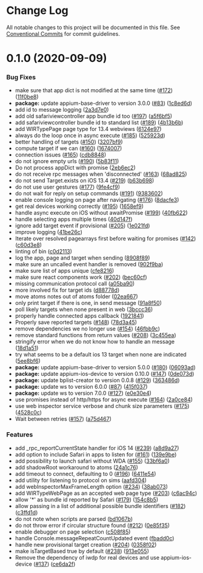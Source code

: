# Change Log

All notable changes to this project will be documented in this file.
See [Conventional Commits](https://conventionalcommits.org) for commit guidelines.

# 0.1.0 (2020-09-09)


### Bug Fixes

* make sure that app dict is not modified at the same time ([#172](https://github.com/appium/appium-remote-debugger/issues/172)) ([11f0be8](https://github.com/appium/appium-remote-debugger/commit/11f0be83152bc8b4b58ac5dbd7ad1f88b59e24f4))
* **package:** update appium-base-driver to version 3.0.0 ([#83](https://github.com/appium/appium-remote-debugger/issues/83)) ([1c8ed6d](https://github.com/appium/appium-remote-debugger/commit/1c8ed6d610c7fb32e5c7329a05346de89cce0125))
* add id to message logging ([2a3d7e0](https://github.com/appium/appium-remote-debugger/commit/2a3d7e03f0cd44f9595421be54f993ff78507aaf))
* add old safariviewcontroller app bundle id too ([#197](https://github.com/appium/appium-remote-debugger/issues/197)) ([a5f6bf5](https://github.com/appium/appium-remote-debugger/commit/a5f6bf5f3f686ae338c06f94626c3b7fea4124fc))
* add safariviewcontroller bundle id to standard list ([#189](https://github.com/appium/appium-remote-debugger/issues/189)) ([4b13b6b](https://github.com/appium/appium-remote-debugger/commit/4b13b6b4c32daf1bff5c23b979882f3985b7a90e))
* add WIRTypePage page type for 13.4 webviews ([6124e97](https://github.com/appium/appium-remote-debugger/commit/6124e979ba45d1e383ab4ec3326de20c0834f42b))
* always do the loop once in async execute ([#185](https://github.com/appium/appium-remote-debugger/issues/185)) ([525923d](https://github.com/appium/appium-remote-debugger/commit/525923df498f3a4745e5538677ba5dc4d07e7f5a))
* better handling of targets ([#150](https://github.com/appium/appium-remote-debugger/issues/150)) ([3207bf9](https://github.com/appium/appium-remote-debugger/commit/3207bf91d1f51c3ab841bb4370fd849208fab26e))
* compute target if we can ([#160](https://github.com/appium/appium-remote-debugger/issues/160)) ([1674007](https://github.com/appium/appium-remote-debugger/commit/16740076151136cb3170c0b9580f41e019b5328d))
* connection issues ([#165](https://github.com/appium/appium-remote-debugger/issues/165)) ([cdb8848](https://github.com/appium/appium-remote-debugger/commit/cdb8848cba62dababa967b6240f00a7512caedb7))
* do not ignore empty urls ([#190](https://github.com/appium/appium-remote-debugger/issues/190)) ([5b83f11](https://github.com/appium/appium-remote-debugger/commit/5b83f111f6747047bbd1f79c65e1010e55a1485a))
* Do not process appDict with promise ([2eb6ec2](https://github.com/appium/appium-remote-debugger/commit/2eb6ec2670ae4200032005ce3e625f3d1b076597))
* do not receive rpc messages when 'disconnected' ([#163](https://github.com/appium/appium-remote-debugger/issues/163)) ([68ad825](https://github.com/appium/appium-remote-debugger/commit/68ad825c5cb3b59b890fef973971bf47677976af))
* do not send Target.exists on iOS 13.4 ([#219](https://github.com/appium/appium-remote-debugger/issues/219)) ([b63b698](https://github.com/appium/appium-remote-debugger/commit/b63b698e14328391a55d4022919b20c2ee469e40))
* do not use user gestures ([#177](https://github.com/appium/appium-remote-debugger/issues/177)) ([9fe4cf9](https://github.com/appium/appium-remote-debugger/commit/9fe4cf9f8bc94b4726da44f6b1133d9929e95279))
* do not wait for reply on setup commands ([#191](https://github.com/appium/appium-remote-debugger/issues/191)) ([9383602](https://github.com/appium/appium-remote-debugger/commit/93836027751b672d01ce1f8c9209dee826192a89))
* enable console logging on page after navigating ([#176](https://github.com/appium/appium-remote-debugger/issues/176)) ([8dacfe3](https://github.com/appium/appium-remote-debugger/commit/8dacfe39a218b77c14167f4ae8e33c17bb97691b))
* get real devices working correctly ([#195](https://github.com/appium/appium-remote-debugger/issues/195)) ([1658ef9](https://github.com/appium/appium-remote-debugger/commit/1658ef9e856b0082699f2d24168d499d12f6b617))
* handle async execute on iOS without awaitPromise ([#199](https://github.com/appium/appium-remote-debugger/issues/199)) ([40fb622](https://github.com/appium/appium-remote-debugger/commit/40fb622eba5fca820636421b1d588bb99d6c6965))
* handle selecting apps multiple times ([40d147f](https://github.com/appium/appium-remote-debugger/commit/40d147f5049e112e685d1cbd5538e666286868cd))
* ignore add target event if provisional ([#205](https://github.com/appium/appium-remote-debugger/issues/205)) ([1e021fd](https://github.com/appium/appium-remote-debugger/commit/1e021fd7f9f994864b1323589b8d9fdb954c2f73))
* improve logging ([41be26c](https://github.com/appium/appium-remote-debugger/commit/41be26cd6ba0c1c50fde55c87025d3dcb2f120db))
* Iterate over resolved pagearrays first before waiting for promises ([#142](https://github.com/appium/appium-remote-debugger/issues/142)) ([c60d3e8](https://github.com/appium/appium-remote-debugger/commit/c60d3e8531dd3f14dcd4cdfc5dacb0586a38b8c5))
* linting of bin ([c0d2113](https://github.com/appium/appium-remote-debugger/commit/c0d2113fa8e5268d288006e80a1b59f76c030170))
* log the app, page and target when sending ([8908f89](https://github.com/appium/appium-remote-debugger/commit/8908f8938f8cb474b2ba5af8364c7ba9cbb16734))
* make sure an uncalled event handler is removed ([902f9ba](https://github.com/appium/appium-remote-debugger/commit/902f9ba77e02e9de42a6bc28e49be551a0b1fb46))
* make sure list of apps unique ([cfe8216](https://github.com/appium/appium-remote-debugger/commit/cfe82169271991eef0ccdcdee890e1d50539a59e))
* make sure react components work ([#202](https://github.com/appium/appium-remote-debugger/issues/202)) ([bec60cf](https://github.com/appium/appium-remote-debugger/commit/bec60cf9bc6005e97e481708431218910d77fda8))
* missing communication protocol call ([a05ba90](https://github.com/appium/appium-remote-debugger/commit/a05ba90497029654db338ba122f6a71af8a589b2))
* more involved fix for target ids ([d88778d](https://github.com/appium/appium-remote-debugger/commit/d88778db449adc948ed9e09299dc499363d392db))
* move atoms notes out of atoms folder ([02ea667](https://github.com/appium/appium-remote-debugger/commit/02ea667c2adb08d3f2d4eeee9e60202c2c25a70e))
* only print target if there is one, in send message ([91a8f50](https://github.com/appium/appium-remote-debugger/commit/91a8f50738a3ae6b27e3b7aa25eacb4c24d952f4))
* poll likely targets when none present in web ([3bccc36](https://github.com/appium/appium-remote-debugger/commit/3bccc3662e0d70f2549922068fc911baba659217))
* properly handle connected apps callback ([1921841](https://github.com/appium/appium-remote-debugger/commit/1921841755dd51beafd2824ddaa616ad9d20a6dd))
* Properly save reported targets ([#148](https://github.com/appium/appium-remote-debugger/issues/148)) ([78d3a45](https://github.com/appium/appium-remote-debugger/commit/78d3a45ca887b22a994aab232d91e282a3363b91))
* remove dependencies we no longer use ([#154](https://github.com/appium/appium-remote-debugger/issues/154)) ([46fbb9c](https://github.com/appium/appium-remote-debugger/commit/46fbb9c8e0b32f2cb580cae2c85bcaab336c205d))
* remove standard functions from return values ([#208](https://github.com/appium/appium-remote-debugger/issues/208)) ([3c455ea](https://github.com/appium/appium-remote-debugger/commit/3c455ea9eaf4b401e8206e22375a8494bbb680d4))
* stringify error when we do not know how to handle an message ([18d1a51](https://github.com/appium/appium-remote-debugger/commit/18d1a518b94b51000e98960c654c4ebad3b667be))
* try what seems to be a default ios 13 target when none are indicated ([5ee8bf6](https://github.com/appium/appium-remote-debugger/commit/5ee8bf67fe8dcb1756913f81b6ff62b7f533987d))
* **package:** update appium-base-driver to version 5.0.0 ([#180](https://github.com/appium/appium-remote-debugger/issues/180)) ([06093ad](https://github.com/appium/appium-remote-debugger/commit/06093ad14ebc78115bf4285b0969f6cbf9b043d9))
* **package:** update appium-ios-device to version 0.10.0 ([#147](https://github.com/appium/appium-remote-debugger/issues/147)) ([0de073d](https://github.com/appium/appium-remote-debugger/commit/0de073d8295207b0b9f49d47255ad4ec949574ef))
* **package:** update bplist-creator to version 0.0.8 ([#129](https://github.com/appium/appium-remote-debugger/issues/129)) ([363486d](https://github.com/appium/appium-remote-debugger/commit/363486d9c2f6923b50b6ac216e90a270c3a12785))
* **package:** update ws to version 6.0.0 ([#87](https://github.com/appium/appium-remote-debugger/issues/87)) ([415f037](https://github.com/appium/appium-remote-debugger/commit/415f03767cff6d5b2be12a8f77066907cb3cadc6))
* **package:** update ws to version 7.0.0 ([#127](https://github.com/appium/appium-remote-debugger/issues/127)) ([e0e30e4](https://github.com/appium/appium-remote-debugger/commit/e0e30e4360ec04899f67c691392bc3f35bf36924))
* use promises instead of http/https for async execute ([#164](https://github.com/appium/appium-remote-debugger/issues/164)) ([2a0ce84](https://github.com/appium/appium-remote-debugger/commit/2a0ce845b479326b6f55139d0ae53b08cc417dc6))
* use web inspector service verbose and chunk size parameters ([#175](https://github.com/appium/appium-remote-debugger/issues/175)) ([4528c0c](https://github.com/appium/appium-remote-debugger/commit/4528c0cc978f14bf6a4ab4c708ecf687773522e7))
* Wait between retries ([#157](https://github.com/appium/appium-remote-debugger/issues/157)) ([a75d467](https://github.com/appium/appium-remote-debugger/commit/a75d467e964660b43f9773abbc876199e3b2b4a2))


### Features

* add _rpc_reportCurrentState handler for iOS 14 ([#239](https://github.com/appium/appium-remote-debugger/issues/239)) ([a8d9a27](https://github.com/appium/appium-remote-debugger/commit/a8d9a27dc4f4386b0d5baaba7e9bbf4dd13a4f73))
* add option to include Safari in apps to listen for ([#161](https://github.com/appium/appium-remote-debugger/issues/161)) ([139e9be](https://github.com/appium/appium-remote-debugger/commit/139e9be387243d301dc7bf55702051ed2cde2566))
* add possibility to launch safari without WDA ([#155](https://github.com/appium/appium-remote-debugger/issues/155)) ([33bf6a0](https://github.com/appium/appium-remote-debugger/commit/33bf6a0a7c9bba692387739be154f89afa22d734))
* add shadowRoot workaround to atoms ([24a1c76](https://github.com/appium/appium-remote-debugger/commit/24a1c76562a88b03bf12e13d7bbe193ee71aff9d))
* add timeout to connect, defaulting to 0 ([#196](https://github.com/appium/appium-remote-debugger/issues/196)) ([6411e54](https://github.com/appium/appium-remote-debugger/commit/6411e549a2c606439dc8595d082b619c213bbef7))
* add utility for listening to protocol on sims ([aafd304](https://github.com/appium/appium-remote-debugger/commit/aafd304393783390576173aebd8c963de7d135b5))
* add webInspectorMaxFrameLength option ([#234](https://github.com/appium/appium-remote-debugger/issues/234)) ([38ab073](https://github.com/appium/appium-remote-debugger/commit/38ab073d3d56fd1627472bae296216ab6822b4dc))
* add WIRTypeWebPage as an accepted web page type ([#203](https://github.com/appium/appium-remote-debugger/issues/203)) ([c6ac94c](https://github.com/appium/appium-remote-debugger/commit/c6ac94c77faa828c6f06a2dcadc47045deebe7f2))
* allow '*' as bundle id reported by Safari ([#179](https://github.com/appium/appium-remote-debugger/issues/179)) ([154c8b5](https://github.com/appium/appium-remote-debugger/commit/154c8b5bbeb62923f61f34f0aaddf9b0e8d5c1f5))
* allow passing in a list of additional possible bundle identifiers ([#182](https://github.com/appium/appium-remote-debugger/issues/182)) ([c3ffd1d](https://github.com/appium/appium-remote-debugger/commit/c3ffd1df16c3e55aa11dcd52a449069e33fd7abc))
* do not note when scripts are parsed ([bd1067b](https://github.com/appium/appium-remote-debugger/commit/bd1067bb3e1ee3a1877db4589540f9278be7db5d))
* do not throw error if circular structure found ([#212](https://github.com/appium/appium-remote-debugger/issues/212)) ([0e85f35](https://github.com/appium/appium-remote-debugger/commit/0e85f352d5859df70c20664cb4745c4d810c8e33))
* enable debugger on page selection ([c508f85](https://github.com/appium/appium-remote-debugger/commit/c508f85ca384fc4c7f92032fa759960eea78cb54))
* handle Console.messageRepeatCountUpdated event ([fbadd0c](https://github.com/appium/appium-remote-debugger/commit/fbadd0cea72106ae0f7342b7c441a6443479eb4d))
* handle new provisional target creation ([#204](https://github.com/appium/appium-remote-debugger/issues/204)) ([0358f02](https://github.com/appium/appium-remote-debugger/commit/0358f029703d00d0463a529767c09114b3f561b3))
* make isTargetBased true by default ([#238](https://github.com/appium/appium-remote-debugger/issues/238)) ([913e055](https://github.com/appium/appium-remote-debugger/commit/913e055c69612a0fdf9e02cda0593cc562f0d5b2))
* Remove the dependency of iwdp for real devices and use appium-ios-device ([#137](https://github.com/appium/appium-remote-debugger/issues/137)) ([ce6da2f](https://github.com/appium/appium-remote-debugger/commit/ce6da2f101a0ac698628254a5bb05d0cead7384e))
